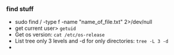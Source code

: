 ### find stuff
 - sudo find / -type f -name "name_of_file.txt" 2>/dev/null
 - get current user> ``getuid``
 - Get os version: `cat /etc/os-release`
 - List tree only 3 levels and -d for only directories: ``tree -L 3 -d``
 - 